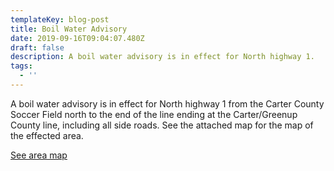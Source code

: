 ```yaml
---
templateKey: blog-post
title: Boil Water Advisory
date: 2019-09-16T09:04:07.480Z
draft: false
description: A boil water advisory is in effect for North highway 1.
tags:
  - ''
---
```

A boil water advisory is in effect for North highway 1 from the Carter County Soccer Field north to the end of the line ending at the Carter/Greenup County line, including all side roads.  See the attached map for the map of the effected area.

[See area map](https://graysonutilities.geosync.cloud/map/?layer=Advisory&feature=1)
